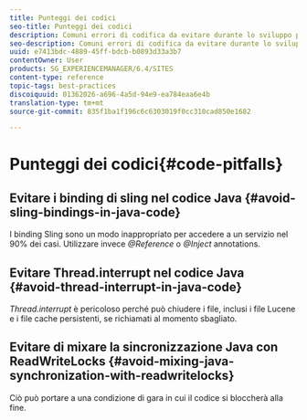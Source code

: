 ```yaml
---
title: Punteggi dei codici
seo-title: Punteggi dei codici
description: Comuni errori di codifica da evitare durante lo sviluppo per AEM
seo-description: Comuni errori di codifica da evitare durante lo sviluppo per AEM
uuid: e7413bdc-4889-45ff-bdcb-b0893d33a3b7
contentOwner: User
products: SG_EXPERIENCEMANAGER/6.4/SITES
content-type: reference
topic-tags: best-practices
discoiquuid: 01362026-a696-4a5d-94e9-ea784eaa6e4b
translation-type: tm+mt
source-git-commit: 835f1ba1f196c6c6303019f0cc310cad850e1682

---
```



# Punteggi dei codici{#code-pitfalls}

## Evitare i binding di sling nel codice Java {#avoid-sling-bindings-in-java-code}

I binding Sling sono un modo inappropriato per accedere a un servizio nel 90% dei casi. Utilizzare invece *@Reference* o *@Inject* annotations.

## Evitare Thread.interrupt nel codice Java {#avoid-thread-interrupt-in-java-code}

*Thread.interrupt* è pericoloso perché può chiudere i file, inclusi i file Lucene e i file cache persistenti, se richiamati al momento sbagliato.

## Evitare di mixare la sincronizzazione Java con ReadWriteLocks {#avoid-mixing-java-synchronization-with-readwritelocks}

Ciò può portare a una condizione di gara in cui il codice si bloccherà alla fine.
